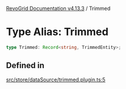 [RevoGrid Documentation v4.13.3](README.md) / Trimmed

# Type Alias: Trimmed

```ts
type Trimmed: Record<string, TrimmedEntity>;
```

## Defined in

[src/store/dataSource/trimmed.plugin.ts:5](https://github.com/revolist/revogrid/blob/827fce61250cb005ab132b3ed11b8ae836712e7b/src/store/dataSource/trimmed.plugin.ts#L5)

